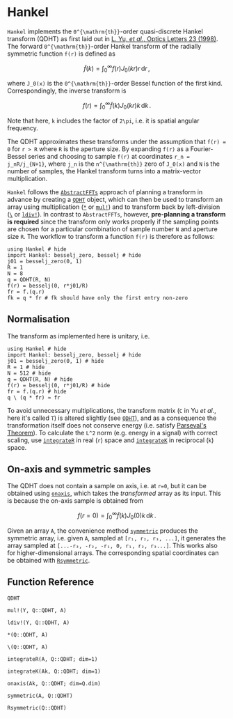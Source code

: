 # Hankel

`Hankel` implements the ``0^{\mathrm{th}}``-order quasi-discrete Hankel transform (QDHT) as first laid out in [L. Yu, *et al.*, Optics Letters 23 (1998)](https://www.osapublishing.org/ol/abstract.cfm?uri=ol-23-6-409). The forward ``0^{\mathrm{th}}``-order Hankel transform of the radially symmetric function ``f(r)`` is defined as
```math
\tilde{f}(k) = \int_0^\infty f(r) J_0(kr) r\,\mathrm{d}r\,,
```
where ``J_0(x)`` is the ``0^{\mathrm{th}}``-order Bessel function of the first kind. Correspondingly, the inverse transform is
```math
f(r) = \int_0^\infty \tilde{f}(k) J_0(kr) k\,\mathrm{d}k\,.
```
Note that here, ``k`` includes the factor of ``2\pi``, i.e. it is spatial angular frequency.

The QDHT approximates these transforms under the assumption that ``f(r) = 0`` for ``r > R`` where ``R`` is the aperture size. By expanding ``f(r)`` as a Fourier-Bessel series and choosing to sample ``f(r)`` at coordinates ``r_n = j_nR/j_{N+1}``, where ``j_n`` is the ``n^{\mathrm{th}}`` zero of ``J_0(x)`` and ``N`` is the number of samples, the Hankel transform turns into a matrix-vector multiplication.

`Hankel` follows the [`AbstractFFTs`](https://juliamath.github.io/AbstractFFTs.jl/stable/) approach of planning a transform in advance by creating a [`QDHT`](@ref) object, which can then be used to transform an array using multiplication ([`*`](@ref) or [`mul!`](@ref)) and to transform back by left-division ([`\`](@ref) or [`ldiv!`](@ref)). In contrast to `AbstractFFTs`, however, **pre-planning a transform is required** since the transform only works properly if the sampling points are chosen for a particular combination of sample number ``N`` and aperture size ``R``. The workflow to transform a function ``f(r)`` is therefore as follows:

```@example
using Hankel # hide
import Hankel: besselj_zero, besselj # hide
j01 = besselj_zero(0, 1)
R = 1
N = 8
q = QDHT(R, N)
f(r) = besselj(0, r*j01/R)
fr = f.(q.r)
fk = q * fr # fk should have only the first entry non-zero
```

## Normalisation

The transform as implemented here is unitary, i.e.
```@example
using Hankel # hide
import Hankel: besselj_zero, besselj # hide
j01 = besselj_zero(0, 1) # hide
R = 1 # hide
N = 512 # hide
q = QDHT(R, N) # hide
f(r) = besselj(0, r*j01/R) # hide
fr = f.(q.r) # hide
q \ (q * fr) ≈ fr
```

To avoid unnecessary multiplications, the transform matrix (``C`` in Yu *et al.*, here it's called `T`) is altered slightly (see [`QDHT`](@ref)), and as a consequence the transformation itself does not conserve energy (i.e. satisfy [Parseval's Theorem](https://en.wikipedia.org/wiki/Parseval%27s_theorem)). To calculate the ``L^2`` norm (e.g. energy in a signal) with correct scaling, use [`integrateR`](@ref) in real (``r``) space and [`integrateK`](@ref) in reciprocal (``k``) space.

## On-axis and symmetric samples
The QDHT does not contain a sample on axis, i.e. at ``r=0``, but it can be obtained using [`onaxis`](@ref), which takes the *transformed* array as its input. This is because the on-axis sample is obtained from

```math
f(r=0) = \int_0^\infty \tilde{f}(k) J_0(0) k\,\mathrm{d}k\,.
```

Given an array `A`, the convenience method [`symmetric`](@ref) produces the symmetric array, i.e. given `A`, sampled at ``[r₁, r₂, r₃, ...]``, it generates the array sampled at ``[...-r₃, -r₂, -r₁, 0, r₁, r₂, r₃...]``. This works also for higher-dimensional arrays. The corresponding spatial coordinates can be obtained with [`Rsymmetric`](@ref).

## Function Reference

```@docs
QDHT
```

```@docs
mul!(Y, Q::QDHT, A)
```

```@docs
ldiv!(Y, Q::QDHT, A)
```

```@docs
*(Q::QDHT, A)
```

```@docs
\(Q::QDHT, A)
```

```@docs
integrateR(A, Q::QDHT; dim=1)
```

```@docs
integrateK(Ak, Q::QDHT; dim=1)
```

```@docs
onaxis(Ak, Q::QDHT; dim=Q.dim)
```

```@docs
symmetric(A, Q::QDHT)
```

```@docs
Rsymmetric(Q::QDHT)
```